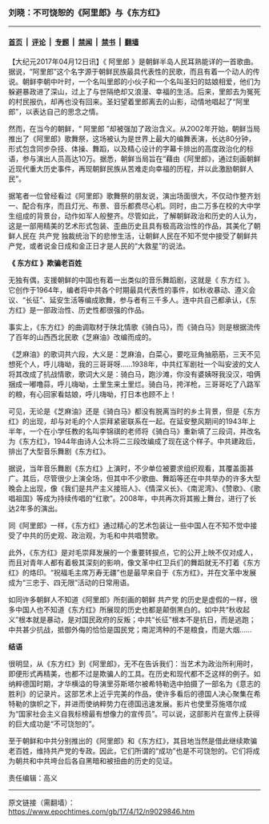 ### 刘晓：不可饶恕的《阿里郎》与《东方红》

---

#### [首页](../../../..?n9029846) &nbsp;|&nbsp; [评论](../../../../../epoch-comment?n9029846) &nbsp;|&nbsp; [专题](../../../../../epoch-special?n9029846) &nbsp;|&nbsp; [禁闻](../../../../../epoch-news?n9029846) &nbsp;|&nbsp; [禁书](../../../../../books?n9029846) &nbsp;|&nbsp; [翻墙](https://github.com/gfw-breaker/nogfw/blob/master/README.md?n9029846)


<div class="post_content" id="artbody" itemprop="articleBody">
 <!-- article content begin -->
 <p>
  【大纪元2017年04月12日讯】《
  <ok href="https://www.epochtimes.com/gb/tag/%E9%98%BF%E9%87%8C%E9%83%8E.html">
   阿里郎
  </ok>
  》是朝鲜半岛人民耳熟能详的一首歌曲。据说，“阿里郎”这个名字源于朝鲜民族最具代表性的民歌，而且有着一个动人的传说。朝鲜李朝中叶时，一个名叫里郎的小伙子和一个名叫圣妇的姑娘相爱，他们为躲避暴政进了深山，过上了与世隔绝却又浪漫、幸福的生活。后来，里郎去为冤死的村民报仇，却再也没有回来。圣妇望着里郎离去的山影，动情地唱起了“阿里郎”，以表达自己的思念之情。
 </p>
 <p>
  然而，在当今的朝鲜，“
  <ok href="https://www.epochtimes.com/gb/tag/%E9%98%BF%E9%87%8C%E9%83%8E.html">
   阿里郎
  </ok>
  ”却被强加了政治含义。从2002年开始，朝鲜当局推出了《阿里郎》歌舞祭，这场被认为是世界上最大的编舞表演，长达80分钟，形式包含同步杂技、体操、舞蹈，以及精心设计的字幕卡排出的高度政治化的标语，参与演出人员高达10万。据悉，朝鲜当局旨在“藉由《阿里郎》，通过刻画朝鲜近现代重大历史事件，再现朝鲜民族从苦难走向幸福的历程，并以此激励朝鲜人民”。
 </p>
 <p>
  据笔者一位曾经看过《阿里郎》歌舞祭的朋友说，演出场面很大，不仅动作整齐划一、配合有序，而且灯光、布景、音乐都费尽心机。同时，由二万多在校的大中学生组成的背景台，动作如军人般整齐。尽管如此，了解朝鲜政治和历史的人认为，这是一部用精美的艺术形式包装、歪曲历史且具有极高政治性的作品，其美化了朝鲜人民在
  <ok href="https://www.epochtimes.com/gb/tag/%E5%85%B1%E4%BA%A7%E5%85%9A.html">
   共产党
  </ok>
  独裁统治下的悲惨生活，让朝鲜人民在不知不觉中接受了朝鲜共产党，或者说金日成和金正日才是人民的“大救星”的说法。
 </p>
 <p>
  <strong>
   《
   <ok href="https://www.epochtimes.com/gb/tag/%E4%B8%9C%E6%96%B9%E7%BA%A2.html">
    东方红
   </ok>
   》欺骗老百姓
  </strong>
 </p>
 <p>
  无独有偶，支援朝鲜的中国也有着一出类似的音乐舞蹈剧，这就是《
  <ok href="https://www.epochtimes.com/gb/tag/%E4%B8%9C%E6%96%B9%E7%BA%A2.html">
   东方红
  </ok>
  》。它创作于1964年，编者将中共各个时期最具代表性的事件，如秋收暴动、遵义会议、“长征”、延安生活等编成歌舞，参与者有三千多人。连中共自己都承认，《东方红》是一部政治性、历史性都很强的作品。
 </p>
 <p>
  事实上，《东方红》的曲调取材于陕北情歌《骑白马》，而《骑白马》则是根据流传了百年的山西西北民歌《芝麻油》改编而成的。
 </p>
 <p>
  《芝麻油》的歌词共六段，大义是：芝麻油，白菜心，要吃豆角抽筋筋，三天不见想死个人，呼儿嗨呦，我的三哥哥呀……1938年，中共红军剧社一个叫安波的文人将其改成了抗战情歌，歌词大义是：骑白马，跑沙滩，你没有婆姨呀我没汉，咱俩捆成一嘟噜蒜，呼儿嗨呦，土里生来土里烂。骑白马，挎洋枪，三哥哥吃了八路军的粮，有心回家看姑娘，呼儿嗨呦，打日本也顾不上！
 </p>
 <p>
  可见，无论是《芝麻油》还是《骑白马》都没有脱离当时的乡土背景，但是《东方红》的出现，却与对毛的个人崇拜紧密联系在一起。在延安整风期间的1943年上半年，一个在小学任教的名叫李锦祺的老师将《骑白马》重新填了三段词，并改名为《东方红》，1944年由诗人公木将二三段改编成了现在这个样子。中共建政后，排出了大型音乐舞剧《东方红》。
 </p>
 <p>
  据说，当年音乐舞剧《东方红》上演时，不少单位被要求组织观看，其覆盖面甚广。其后，尽管很少上演全场，但其中不少歌曲、舞蹈等还在中共举办的许多大型晚会上出现，像《我们是共产主义接班人》、《情深义长》、《南泥湾》、《赞歌》、《歌唱祖国》等成为持续传唱的“红歌”。2008年，中共再次将其搬上舞台，进行了长达2年多的演出。
 </p>
 <p>
  同《阿里郎》一样，《东方红》通过精心的艺术包装让一些中国人在不知不觉中接受了中共的历史观、政治观，为毛和中共唱赞歌。
 </p>
 <p>
  此外，《东方红》是对毛崇拜发展的一个重要转捩点，它的公开上映不仅对成人，而且对青年人都有着极其深刻的影响，像文革中红卫兵们的舞蹈就无不打着《东方红》的烙印。“祝福毛主席万寿无疆”也是最早来自于《东方红》，并在文革中发展成为“三忠于、四无限”活动的日常用语。
 </p>
 <p>
  如同许多朝鲜人不知道《阿里郎》所刻画的朝鲜
  <ok href="https://www.epochtimes.com/gb/tag/%E5%85%B1%E4%BA%A7%E5%85%9A.html">
   共产党
  </ok>
  的历史是虚假的一样，很多中国人也不知道《东方红》所展现的历史也都是颠倒黑白的。如中共“秋收起义”根本就是暴动，是对国民政府的反叛；中共“长征”根本不是抗日，而是逃跑；中共甚少抗战，抵御外侮的恰恰是国民党；南泥湾种的不是粮食，而是大烟……
 </p>
 <p>
  <strong>
   结语
  </strong>
 </p>
 <p>
  很明显，从《东方红》到《阿里郎》，无不在告诉我们：当艺术为政治所利用时，即便形式再精美，也都不过是欺骗人的工具。在历史和现代都不乏这样的例子。如纳粹德国时期，才华横溢的导演里芬斯塔尔被希特勒选中拍摄了一部名为《意志的胜利》的记录片。这部艺术上近乎完美的作品，使许多看后的德国人决心聚集在希特勒的旗帜之下，并进而使纳粹势力在德国迅速发展。影片也使里芬施塔尔成为“国家社会主义自我标榜最有想像力的宣传员”。可以说，这部影片在宣传上获得的巨大成功是“不可饶恕的”。
 </p>
 <p>
  至于朝鲜和中共分别推出的《阿里郎》和《东方红》，其目地当然是借此继续欺骗老百姓，维持共产党的专政。因此，它们所谓的“成功”也是不可饶恕的。它们将成为朝共和中共垮台后各自黑暗和被扭曲的历史的见证。
 </p>
 <p>
  责任编辑：高义
 </p>
 <!-- article content end -->
 <div id="below_article_ad">
 </div>
</div>


---

原文链接（需翻墙）：https://www.epochtimes.com/gb/17/4/12/n9029846.htm
